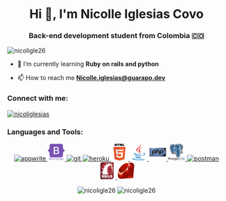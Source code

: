 <h1 align="center">Hi 👋, I'm Nicolle Iglesias Covo</h1>
<h3 align="center">Back-end development student from Colombia 🇨🇴</h3>

<p align="left"> <img src="https://komarev.com/ghpvc/?username=nicoligle26&label=Profile%20views&color=ffadce&style=plastic" alt="nicoligle26" /> </p>

- 🌱 I’m currently learning **Ruby on rails and python**

- 📫 How to reach me **Nicolle.iglesias@guarapo.dev**

<h3 align="left">Connect with me:</h3>
<p align="left">
<a href="https://instagram.com/nicoliglesias" target="blank"><img align="center" src="https://raw.githubusercontent.com/rahuldkjain/github-profile-readme-generator/master/src/images/icons/Social/instagram.svg" alt="nicoliglesias" height="30" width="40" /></a>
</p>

<h3 align="left">Languages and Tools:</h3>
<p align="center"> <a href="https://appwrite.io" target="_blank" rel="noreferrer"> <img src="https://www.vectorlogo.zone/logos/appwriteio/appwriteio-icon.svg"     alt="appwrite" width="40" height="40"/> </a> <a href="https://getbootstrap.com" target="_blank" rel="noreferrer"> <img                                 src="https://raw.githubusercontent.com/devicons/devicon/master/icons/bootstrap/bootstrap-plain-wordmark.svg" alt="bootstrap" width="40" height="40"/> </a> <a     href="https://git-scm.com/" target="_blank" rel="noreferrer"> <img src="https://www.vectorlogo.zone/logos/git-scm/git-scm-icon.svg" alt="git" width="40"         height="40"/> </a> <a href="https://heroku.com" target="_blank" rel="noreferrer"> <img src="https://www.vectorlogo.zone/logos/heroku/heroku-icon.svg" alt="heroku" width="40" height="40"/> </a> <a href="https://www.w3.org/html/" target="_blank" rel="noreferrer"> <img src="https://raw.githubusercontent.com/devicons/devicon/master/icons/html5/html5-original-wordmark.svg" alt="html5" width="40" height="40"/> </a> <a href="https://www.java.com" target="_blank" rel="noreferrer"> <img src="https://raw.githubusercontent.com/devicons/devicon/master/icons/java/java-original.svg"   alt="java" width="40" height="40"/> </a> <a href="https://www.php.net" target="_blank" rel="noreferrer"> <img src="https://raw.githubusercontent.com/devicons/devicon/master/icons/php/php-original.svg" alt="php" width="40" height="40"/> </a> <a               href="https://www.postgresql.org" target="_blank" rel="noreferrer"> <img       src="https://raw.githubusercontent.com/devicons/devicon/master/icons/postgresql/postgresql-original-wordmark.svg" alt="postgresql" width="40" height="40"/> </a> <a href="https://postman.com" target="_blank" rel="noreferrer"> <img src="https://www.vectorlogo.zone/logos/getpostman/getpostman-icon.svg" alt="postman" width="40" height="40"/> </a> <a href="https://rubyonrails.org" target="_blank" rel="noreferrer"> <img src="https://raw.githubusercontent.com/devicons/devicon/master/icons/rails/rails-original-wordmark.svg" alt="rails" width="40" height="40"/> </a> <a href="https://www.ruby-lang.org/en/" target="_blank" rel="noreferrer"> <img src="https://raw.githubusercontent.com/devicons/devicon/master/icons/ruby/ruby-original.svg" alt="ruby" width="40" height="40"/> </a> </p>


<p align="center"><img src="https://github-readme-stats.vercel.app/api/top-langs?username=nicoligle26&show_icons=true&theme=highcontrast&title_color=ffadce&locale=en&layout=compact" alt="nicoligle26" />
<img width="55%" src="https://github-readme-stats.vercel.app/api?username=nicoligle26&show_icons=true&theme=highcontrast&title_color=ffadce&locale=en" alt="nicoligle26" /></p>
